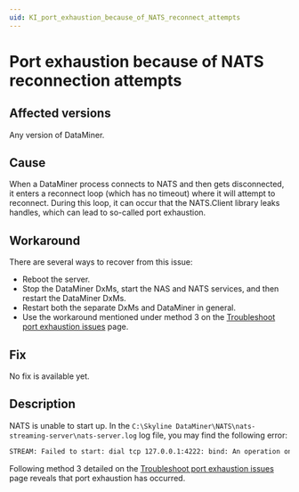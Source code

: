 ```yaml
---
uid: KI_port_exhaustion_because_of_NATS_reconnect_attempts
---
```


# Port exhaustion because of NATS reconnection attempts

## Affected versions

Any version of DataMiner.

## Cause

When a DataMiner process connects to NATS and then gets disconnected, it enters a reconnect loop (which has no timeout) where it will attempt to reconnect. During this loop, it can occur that the NATS.Client library leaks handles, which can lead to so-called port exhaustion.

## Workaround

There are several ways to recover from this issue:

- Reboot the server.
- Stop the DataMiner DxMs, start the NAS and NATS services, and then restart the DataMiner DxMs.
- Restart both the separate DxMs and DataMiner in general.
- Use the workaround mentioned under method 3 on the [Troubleshoot port exhaustion issues](https://learn.microsoft.com/en-us/troubleshoot/windows-client/networking/tcp-ip-port-exhaustion-troubleshooting#method-3) page.

## Fix

No fix is available yet.

## Description

NATS is unable to start up. In the `C:\Skyline DataMiner\NATS\nats-streaming-server\nats-server.log` log file, you may find the following error:

```txt
STREAM: Failed to start: dial tcp 127.0.0.1:4222: bind: An operation on a socket could not be performed because the system lacked sufficient buffer space or because a queue was full.
```

Following method 3 detailed on the [Troubleshoot port exhaustion issues](https://learn.microsoft.com/en-us/troubleshoot/windows-client/networking/tcp-ip-port-exhaustion-troubleshooting#method-3) page reveals that port exhaustion has occurred.
